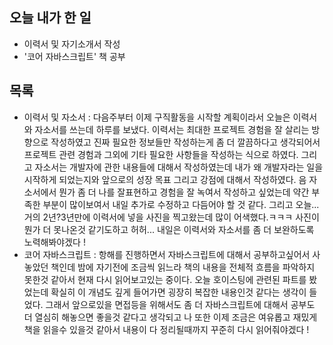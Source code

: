 ## 오늘 내가 한 일
- 이력서 및 자기소개서 작성
- '코어 자바스크립트' 책 공부

## 목록
- 이력서 및 자소서 : 다음주부터 이제 구직활동을 시작할 계획이라서 오늘은 이력서와 자소서를 쓰는데 하루를 보냈다. 이력서는 최대한 프로젝트 경험을 잘 살리는 방향으로 작성하였고 진짜 필요한 정보들만 작성하는게 좀 더 깔끔하다고 생각되어서 프로젝트 관련 경험과 그외에 기타 필요한 사항들을 작성하는 식으로 하였다. 그리고 자소서는 개발자에 관한 내용들에 대해서 작성하였는데 내가 왜 개발자라는 일을 시작하게 되었는지와 앞으로의 성장 목표 그리고 강점에 대해서 작성하였다. 음 자소서에서 뭔가 좀 더 나를 잘표현하고 경험을 잘 녹여서 작성하고 싶었는데 약간 부족한 부분이 많이보여서 내일 추가로 수정하고 다듬어야 할 것 같다. 그리고 오늘... 거의 2년?3년만에 이력서에 넣을 사진을 찍고왔는데 많이 어색했다.ㅋㅋㅋ 사진이 뭔가 더 못나온것 같기도하고 허허... 내일은 이력서와 자소서를 좀 더 보완하도록 노력해봐야겠다 !
- 코어 자바스크립트 : 항해를 진행하면서 자바스크립트에 대해서 공부하고싶어서 사놓았던 책인데 밤에 자기전에 조금씩 읽느라 책의 내용을 전체적 흐름을 파악하지 못한것 같아서 현재 다시 읽어보고있는 중이다. 오늘 호이스팅에 관련된 파트를 봤었는데 확실히 이 개념도 깊게 들어가면 굉장히 복잡한 내용인것 같다는 생각이 들었다. 그래서 앞으로있을 면접등을 위해서도 좀 더 자바스크립트에 대해서 공부도 더 열심히 해놓으면 좋을것 같다고 생각되고 나 또한 이제 조금은 여유롭고 재밌게 책을 읽을수 있을것 같아서 내용이 다 정리될때까지 꾸준히 다시 읽어줘야겠다 !
